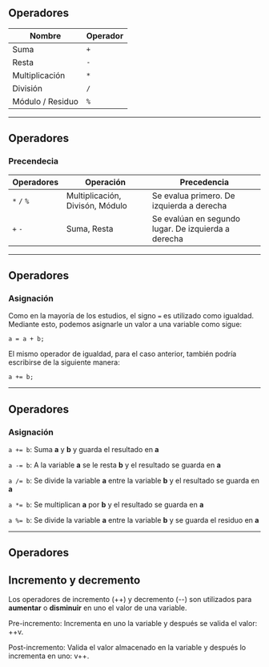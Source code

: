 ## Operadores

| Nombre            | Operador    |
| ------------------|-------------|
| Suma              | `+`         |
| Resta             | `-`         |
| Multiplicación    | `*`         |
| División          | `/`         |
| Módulo / Residuo  | `%`         |

----------

## Operadores
### Precendecia

| Operadores  | Operación                       | Precedencia                                         |
| ------------|---------------------------------|-----------------------------------------------------|
| `*` `/` `%` | Multiplicación, Divisón, Módulo | Se evalua primero. De izquierda a derecha           |
| `+` `-`     | Suma, Resta                     | Se evalúan en segundo lugar. De izquierda a derecha |

----------

## Operadores
### Asignación

Como en la mayoría de los estudios, el signo `=` es utilizado como igualdad. Mediante esto, podemos asignarle un valor a una variable como sigue:

`a = a + b;`

El mismo operador de igualdad, para el caso anterior, también podría escribirse de la siguiente manera:

`a += b;`

----------

## Operadores
### Asignación

`a += b`:	Suma **a** y **b** y guarda el resultado en **a**

`a -= b`:	A la variable **a** se le resta **b** y el resultado se guarda en **a**

`a /= b`:	Se divide la variable **a** entre la variable **b** y el resultado se guarda en **a**

`a *= b`:	Se multiplican **a** por **b** y el resultado se guarda en **a**

`a %= b`:	Se divide la variable **a** entre la variable **b** y se guarda el residuo en **a**

----------

## Operadores
## Incremento y decremento

Los operadores de incremento (++) y decremento (--) son utilizados para **aumentar** o **disminuir** en uno el valor de una variable.

Pre-incremento: Incrementa en uno la variable y después se valida el valor: ++v.

Post-incremento: Valida el valor almacenado en la variable y después lo incrementa en uno: v++.
